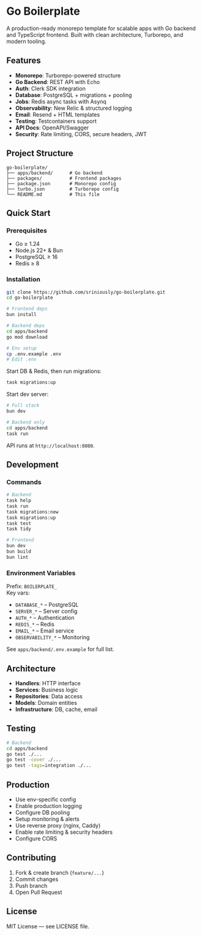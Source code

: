 # Go Boilerplate

A production-ready monorepo template for scalable apps with Go backend and TypeScript frontend. Built with clean architecture, Turborepo, and modern tooling.

## Features

- **Monorepo**: Turborepo-powered structure  
- **Go Backend**: REST API with Echo  
- **Auth**: Clerk SDK integration  
- **Database**: PostgreSQL + migrations + pooling  
- **Jobs**: Redis async tasks with Asynq  
- **Observability**: New Relic & structured logging  
- **Email**: Resend + HTML templates  
- **Testing**: Testcontainers support  
- **API Docs**: OpenAPI/Swagger  
- **Security**: Rate limiting, CORS, secure headers, JWT  

## Project Structure

```
go-boilerplate/
├── apps/backend/      # Go backend
├── packages/          # Frontend packages
├── package.json       # Monorepo config
├── turbo.json         # Turborepo config
└── README.md          # This file
```

## Quick Start

### Prerequisites
- Go ≥ 1.24  
- Node.js 22+ & Bun  
- PostgreSQL ≥ 16  
- Redis ≥ 8  

### Installation
```bash
git clone https://github.com/sriniously/go-boilerplate.git
cd go-boilerplate

# Frontend deps
bun install

# Backend deps
cd apps/backend
go mod download

# Env setup
cp .env.example .env
# Edit .env
```

Start DB & Redis, then run migrations:
```bash
task migrations:up
```

Start dev server:
```bash
# Full stack
bun dev

# Backend only
cd apps/backend
task run
```

API runs at `http://localhost:8080`.

## Development

### Commands
```bash
# Backend
task help
task run
task migrations:new
task migrations:up
task test
task tidy

# Frontend
bun dev
bun build
bun lint
```

### Environment Variables
Prefix: `BOILERPLATE_`  
Key vars:
- `DATABASE_*` – PostgreSQL  
- `SERVER_*` – Server config  
- `AUTH_*` – Authentication  
- `REDIS_*` – Redis  
- `EMAIL_*` – Email service  
- `OBSERVABILITY_*` – Monitoring  

See `apps/backend/.env.example` for full list.

## Architecture
- **Handlers**: HTTP interface  
- **Services**: Business logic  
- **Repositories**: Data access  
- **Models**: Domain entities  
- **Infrastructure**: DB, cache, email  

## Testing
```bash
# Backend
cd apps/backend
go test ./...
go test -cover ./...
go test -tags=integration ./...
```

## Production
- Use env-specific config  
- Enable production logging  
- Configure DB pooling  
- Setup monitoring & alerts  
- Use reverse proxy (nginx, Caddy)  
- Enable rate limiting & security headers  
- Configure CORS  

## Contributing
1. Fork & create branch (`feature/...`)  
2. Commit changes  
3. Push branch  
4. Open Pull Request  

## License
MIT License — see LICENSE file.
